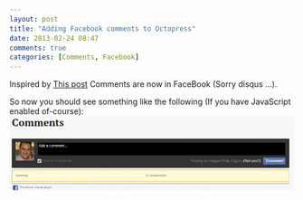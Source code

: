 ```yaml
---
layout: post
title: "Adding Facebook comments to Octopress"
date: 2013-02-24 08:47
comments: true
categories: [Comments, Facebook]
---
```

Inspired by [This post](http://blog.grambo.me.uk/blog/2012/02/20/adding-facebook-comments-to-octopress/) Comments are now in FaceBook (Sorry disqus ...).

So now you should see something like the following (If you have JavaScript enabled of-course):
![FaceBook Comments](/assets/images/FB_comments.png "FaceBook Comments Example")